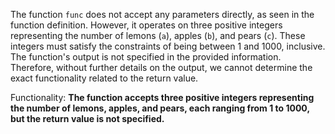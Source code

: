 The function `func` does not accept any parameters directly, as seen in the function definition. However, it operates on three positive integers representing the number of lemons (`a`), apples (`b`), and pears (`c`). These integers must satisfy the constraints of being between 1 and 1000, inclusive. The function's output is not specified in the provided information. Therefore, without further details on the output, we cannot determine the exact functionality related to the return value.

Functionality: **The function accepts three positive integers representing the number of lemons, apples, and pears, each ranging from 1 to 1000, but the return value is not specified.**